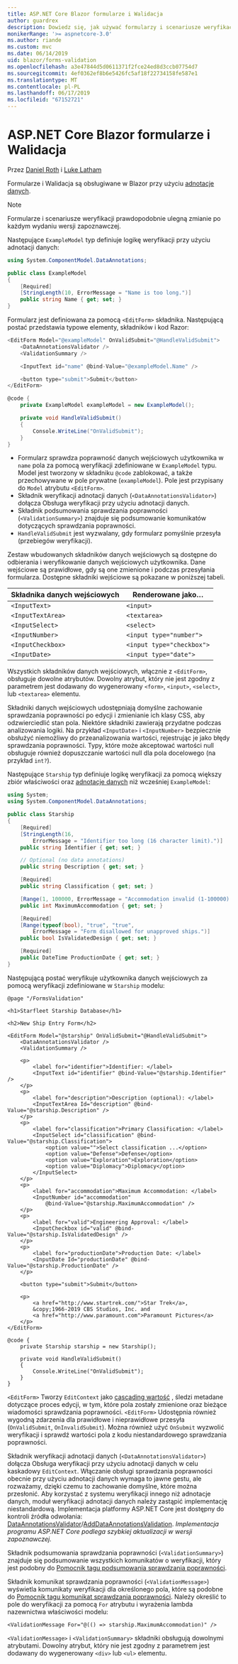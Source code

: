 ```yaml
---
title: ASP.NET Core Blazor formularze i Walidacja
author: guardrex
description: Dowiedz się, jak używać formularzy i scenariusze weryfikacji pola w Blazor.
monikerRange: '>= aspnetcore-3.0'
ms.author: riande
ms.custom: mvc
ms.date: 06/14/2019
uid: blazor/forms-validation
ms.openlocfilehash: a3e47844d5d0611371f2fce24ed8d3ccb07754d7
ms.sourcegitcommit: 4ef0362ef8b6e5426fc5af18f22734158fe587e1
ms.translationtype: MT
ms.contentlocale: pl-PL
ms.lasthandoff: 06/17/2019
ms.locfileid: "67152721"
---
```

# <a name="aspnet-core-blazor-forms-and-validation"></a>ASP.NET Core Blazor formularze i Walidacja

Przez [Daniel Roth](https://github.com/danroth27) i [Luke Latham](https://github.com/guardrex)

Formularze i Walidacja są obsługiwane w Blazor przy użyciu [adnotacje danych](xref:mvc/models/validation).

> [!NOTE]
> Formularze i scenariusze weryfikacji prawdopodobnie ulegną zmianie po każdym wydaniu wersji zapoznawczej.

Następujące `ExampleModel` typ definiuje logikę weryfikacji przy użyciu adnotacji danych:

```csharp
using System.ComponentModel.DataAnnotations;

public class ExampleModel
{
    [Required]
    [StringLength(10, ErrorMessage = "Name is too long.")]
    public string Name { get; set; }
}
```

Formularz jest definiowana za pomocą `<EditForm>` składnika. Następującą postać przedstawia typowe elementy, składników i kod Razor:

```csharp
<EditForm Model="@exampleModel" OnValidSubmit="@HandleValidSubmit">
    <DataAnnotationsValidator />
    <ValidationSummary />

    <InputText id="name" @bind-Value="@exampleModel.Name" />

    <button type="submit">Submit</button>
</EditForm>

@code {
    private ExampleModel exampleModel = new ExampleModel();

    private void HandleValidSubmit()
    {
        Console.WriteLine("OnValidSubmit");
    }
}
```

* Formularz sprawdza poprawność danych wejściowych użytkownika w `name` pola za pomocą weryfikacji zdefiniowane w `ExampleModel` typu. Model jest tworzony w składniku `@code` zablokować, a także przechowywane w pole prywatne (`exampleModel`). Pole jest przypisany do `Model` atrybutu `<EditForm>`.
* Składnik weryfikacji adnotacji danych (`<DataAnnotationsValidator>`) dołącza Obsługa weryfikacji przy użyciu adnotacji danych.
* Składnik podsumowania sprawdzania poprawności (`<ValidationSummary>`) znajduje się podsumowanie komunikatów dotyczących sprawdzania poprawności.
* `HandleValidSubmit` jest wyzwalany, gdy formularz pomyślnie przesyła (przebiegów weryfikacji).

Zestaw wbudowanych składników danych wejściowych są dostępne do odbierania i weryfikowanie danych wejściowych użytkownika. Dane wejściowe są prawidłowe, gdy są one zmienione i podczas przesyłania formularza. Dostępne składniki wejściowe są pokazane w poniższej tabeli.

| Składnika danych wejściowych   | Renderowane jako&hellip;       |
| ----------------- | ------------------------- |
| `<InputText>`     | `<input>`                 |
| `<InputTextArea>` | `<textarea>`              |
| `<InputSelect>`   | `<select>`                |
| `<InputNumber>`   | `<input type="number">`   |
| `<InputCheckbox>` | `<input type="checkbox">` |
| `<InputDate>`     | `<input type="date">`     |

Wszystkich składników danych wejściowych, włącznie z `<EditForm>`, obsługuje dowolne atrybutów. Dowolny atrybut, który nie jest zgodny z parametrem jest dodawany do wygenerowany `<form>`, `<input>`, `<select>`, lub `<textarea>` elementu.

Składniki danych wejściowych udostępniają domyślne zachowanie sprawdzania poprawności po edycji i zmienianie ich klasy CSS, aby odzwierciedlić stan pola. Niektóre składniki zawierają przydatne podczas analizowania logiki. Na przykład `<InputDate>` i `<InputNumber>` bezpiecznie obsłużyć niemożliwy do przeanalizowania wartości, rejestrując je jako błędy sprawdzania poprawności. Typy, które może akceptować wartości null obsługuje również dopuszczanie wartości null dla pola docelowego (na przykład `int?`).

Następujące `Starship` typ definiuje logikę weryfikacji za pomocą większy zbiór właściwości oraz [adnotacje danych](xref:mvc/models/validation) niż wcześniej `ExampleModel`:

```csharp
using System;
using System.ComponentModel.DataAnnotations;

public class Starship
{
    [Required]
    [StringLength(16, 
        ErrorMessage = "Identifier too long (16 character limit).")]
    public string Identifier { get; set; }

    // Optional (no data annotations)
    public string Description { get; set; }

    [Required]
    public string Classification { get; set; }

    [Range(1, 100000, ErrorMessage = "Accommodation invalid (1-100000).")]
    public int MaximumAccommodation { get; set; }

    [Required]
    [Range(typeof(bool), "true", "true", 
        ErrorMessage = "Form disallowed for unapproved ships.")]
    public bool IsValidatedDesign { get; set; }

    [Required]
    public DateTime ProductionDate { get; set; }
}
```

Następującą postać weryfikuje użytkownika danych wejściowych za pomocą weryfikacji zdefiniowane w `Starship` modelu:

```cshtml
@page "/FormsValidation"

<h1>Starfleet Starship Database</h1>

<h2>New Ship Entry Form</h2>

<EditForm Model="@starship" OnValidSubmit="@HandleValidSubmit">
    <DataAnnotationsValidator />
    <ValidationSummary />

    <p>
        <label for="identifier">Identifier: </label>
        <InputText id="identifier" @bind-Value="@starship.Identifier" />
    </p>
    <p>
        <label for="description">Description (optional): </label>
        <InputTextArea Id="description" @bind-Value="@starship.Description" />
    </p>
    <p>
        <label for="classification">Primary Classification: </label>
        <InputSelect id="classification" @bind-Value="@starship.Classification">
            <option value="">Select classification ...</option>
            <option value="Defense">Defense</option>
            <option value="Exploration">Exploration</option>
            <option value="Diplomacy">Diplomacy</option>
        </InputSelect>
    </p>
    <p>
        <label for="accommodation">Maximum Accommodation: </label>
        <InputNumber id="accommodation" 
            @bind-Value="@starship.MaximumAccommodation" />
    </p>
    <p>
        <label for="valid">Engineering Approval: </label>
        <InputCheckbox id="valid" @bind-Value="@starship.IsValidatedDesign" />
    </p>
    <p>
        <label for="productionDate">Production Date: </label>
        <InputDate Id="productionDate" @bind-Value="@starship.ProductionDate" />
    </p>

    <button type="submit">Submit</button>

    <p>
        <a href="http://www.startrek.com/">Star Trek</a>, 
        &copy;1966-2019 CBS Studios, Inc. and 
        <a href="http://www.paramount.com">Paramount Pictures</a>
    </p>
</EditForm>

@code {
    private Starship starship = new Starship();

    private void HandleValidSubmit()
    {
        Console.WriteLine("OnValidSubmit");
    }
}
```

`<EditForm>` Tworzy `EditContext` jako [cascading wartość](xref:blazor/components#cascading-values-and-parameters) , śledzi metadane dotyczące proces edycji, w tym, które pola zostały zmienione oraz bieżące wiadomości sprawdzania poprawności. `<EditForm>` Udostępnia również wygodną zdarzenia dla prawidłowe i nieprawidłowe przesyła (`OnValidSubmit`, `OnInvalidSubmit`). Można również użyć `OnSubmit` wyzwolić weryfikacji i sprawdź wartości pola z kodu niestandardowego sprawdzania poprawności.

Składnik weryfikacji adnotacji danych (`<DataAnnotationsValidator>`) dołącza Obsługa weryfikacji przy użyciu adnotacji danych w celu kaskadowy `EditContext`. Włączanie obsługi sprawdzania poprawności obecnie przy użyciu adnotacji danych wymaga to jawne gestu, ale rozważamy, dzięki czemu to zachowanie domyślne, które można przesłonić. Aby korzystać z systemu weryfikacji innego niż adnotacje danych, moduł weryfikacji adnotacji danych należy zastąpić implementację niestandardową. Implementacja platformy ASP.NET Core jest dostępny do kontroli źródła odwołania: [DataAnnotationsValidator](https://github.com/aspnet/AspNetCore/blob/master/src/Components/Components/src/Forms/DataAnnotationsValidator.cs)/[AddDataAnnotationsValidation](https://github.com/aspnet/AspNetCore/blob/master/src/Components/Components/src/Forms/EditContextDataAnnotationsExtensions.cs). *Implementacja programu ASP.NET Core podlega szybkiej aktualizacji w wersji zapoznawczej.*

Składnik podsumowania sprawdzania poprawności (`<ValidationSummary>`) znajduje się podsumowanie wszystkich komunikatów o weryfikacji, który jest podobny do [Pomocnik tagu podsumowania sprawdzania poprawności](xref:mvc/views/working-with-forms#the-validation-summary-tag-helper).

Składnik komunikat sprawdzania poprawności (`<ValidationMessage>`) wyświetla komunikaty weryfikacji dla określonego pola, które są podobne do [Pomocnik tagu komunikat sprawdzania poprawności](xref:mvc/views/working-with-forms#the-validation-message-tag-helper). Należy określić to pole do weryfikacji za pomocą `For` atrybutu i wyrażenia lambda nazewnictwa właściwości modelu:

```cshtml
<ValidationMessage For="@(() => starship.MaximumAccommodation)" />
```

`<ValidationMessage>` i `<ValidationSummary>` składniki obsługują dowolnymi atrybutami. Dowolny atrybut, który nie jest zgodny z parametrem jest dodawany do wygenerowany `<div>` lub `<ul>` elementu.
